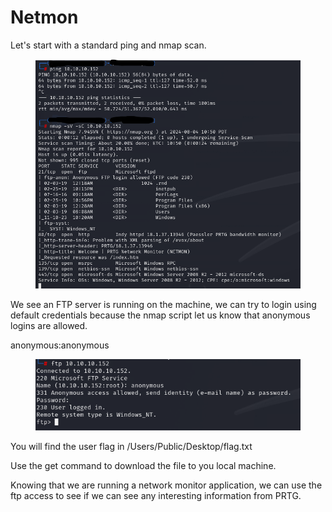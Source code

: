 # Netmon

Let's start with a standard ping and nmap scan.

<figure><img src="../../.gitbook/assets/image (1) (1) (1) (1) (1) (1) (1) (1) (1).png" alt=""><figcaption></figcaption></figure>

We see an FTP server is running on the machine, we can try to login using default credentials because the nmap script let us know that anonymous logins are allowed.&#x20;

anonymous:anonymous

<figure><img src="../../.gitbook/assets/image (2) (1) (1) (1) (1) (1) (1) (1).png" alt=""><figcaption></figcaption></figure>

You will find the user flag in /Users/Public/Desktop/flag.txt



Use the get command to download the file to you local machine.



Knowing that we are running a network monitor application, we can use the ftp access to see if we can see any interesting information from PRTG.&#x20;
